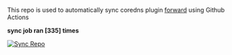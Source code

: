 This repo is used to automatically sync coredns plugin [forward](https://github.com/QZLin/forward) using Github Actions

**sync job ran [335] times**

[![Sync Repo](https://github.com/QZLin/coredns-extract/actions/workflows/sync.yaml/badge.svg)](https://github.com/QZLin/coredns-extract/actions/workflows/sync.yaml)
